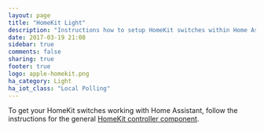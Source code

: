 ```yaml
---
layout: page
title: "HomeKit Light"
description: "Instructions how to setup HomeKit switches within Home Assistant."
date: 2017-03-19 21:08
sidebar: true
comments: false
sharing: true
footer: true
logo: apple-homekit.png
ha_category: Light
ha_iot_class: "Local Polling"
---
```


To get your HomeKit switches working with Home Assistant, follow the instructions for the general [HomeKit controller component](/components/homekit_controller/).

